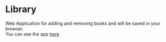 # Library
Web Application for adding and removing books and will be saved in your browser.
<br>
You can see the app <a href= "https://rohitmirchandani.github.io/Library/">here</a>
